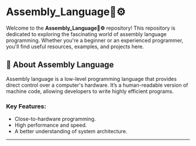 # Assembly_Language📜⚙️  

Welcome to the **Assembly_Language📜⚙️** repository! This repository is dedicated to exploring the fascinating world of assembly language programming. Whether you're a beginner or an experienced programmer, you'll find useful resources, examples, and projects here.  

## 🚀 About Assembly Language  
Assembly language is a low-level programming language that provides direct control over a computer's hardware. It’s a human-readable version of machine code, allowing developers to write highly efficient programs.  

### Key Features:  
- Close-to-hardware programming.  
- High performance and speed.  
- A better understanding of system architecture.  

---

 

